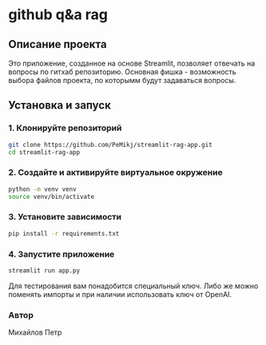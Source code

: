 # github q&a rag

## Описание проекта

Это приложение, созданное на основе Streamlit, позволяет отвечать на вопросы по гитхаб репозиторию. Основная фишка - возможность выбора файлов проекта, по которымм будут задаваться вопросы. 


## Установка и запуск

### 1. Клонируйте репозиторий
```bash
git clone https://github.com/PeMikj/streamlit-rag-app.git
cd streamlit-rag-app
```
### 2. Создайте и активируйте виртуальное окружение
```bash
python -m venv venv
source venv/bin/activate
```
### 3. Установите зависимости
```bash
pip install -r requirements.txt
```
### 4. Запустите приложение
```bash
streamlit run app.py
```
Для тестирования вам понадобится специальный ключ. 
Либо же можно поменять импорты и при наличии использовать ключ от OpenAI.


### Автор
Михайлов Петр
